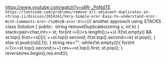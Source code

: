 https://www.youtube.com/watch?v=x8R-_PnNdTE
​
`https://leetcode.com/problems/remove-all-adjacent-duplicates-in-string-ii/discuss/2014241/Very-Simple-oror-Easy-to-understand-oror-With-Comments-oror-C%2B%2B-oror-O(n)`
​
/// another approach using STACKS
​
class Solution {
public:
​
string removeDuplicates(string s, int k) {
stack<pair<char,int>> st;
for(int i=0;i<s.length();i++){
if(!st.empty() && st.top().first==s[i]){
++st.top().second;
if(st.top().second==k)
st.pop();
}
else
st.push({s[i],1});
}
string res="";
while(!st.empty()){
for(int i=1;i<=st.top().second;i++)
res+=st.top().first;
st.pop();
}
reverse(res.begin(),res.end());